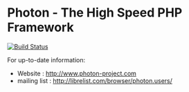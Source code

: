 # Photon - The High Speed PHP Framework

[![Build Status](https://travis-ci.org/photon/photon.svg?branch=develop)](https://travis-ci.org/photon/photon)

For up-to-date information:
- Website : http://www.photon-project.com
- mailing list : http://librelist.com/browser/photon.users/
